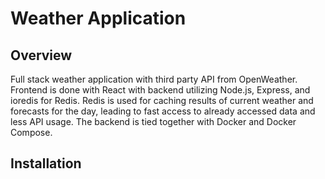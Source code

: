 # Weather Application

## Overview

Full stack weather application with third party API from OpenWeather.
Frontend is done with React with backend utilizing Node.js, Express,
and ioredis for Redis. Redis is used for caching results of current weather
and forecasts for the day, leading to fast access to already accessed
data and less API usage. The backend is tied together with Docker and Docker
Compose.

## Installation

